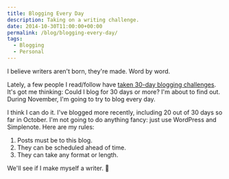 ```yaml
---
title: Blogging Every Day
description: Taking on a writing challenge.
date: 2014-10-30T11:00:00+00:00
permalink: /blog/blogging-every-day/
tags:
  - Blogging
  - Personal
---
```


I believe writers aren't born, they're made. Word by word.

Lately, a few people I read/follow have [taken 30-day blogging challenges](http://om.co/2014/10/05/30-days-of-blogging/). It's got me thinking: Could I blog for 30 days or more? I'm about to find out. During November, I'm going to try to blog every day.

I think I can do it. I've blogged more recently, including 20 out of 30 days so far in October. I'm not going to do anything fancy: just use WordPress and Simplenote. Here are my rules:

1. Posts must be to this blog.
2. They can be scheduled ahead of time.
3. They can take any format or length.

We'll see if I make myself a writer. 🙂
